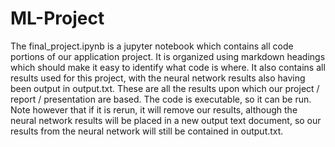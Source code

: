 # ML-Project

The final_project.ipynb is a jupyter notebook which contains all code portions of our application project. 
It is organized using markdown headings which should make it easy to identify what code is where.
It also contains all results used for this project, with the neural network results also having been output in output.txt.
These are all the results upon which our project / report / presentation are based.
The code is executable, so it can be run. Note however that if it is rerun, it will remove our results, although
the neural network results will be placed in a new output text document, so our results from the neural network
will still be contained in output.txt.
